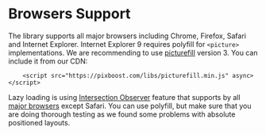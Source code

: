 # Browsers Support

The library supports all major browsers including Chrome, Firefox, Safari and Internet Explorer. Internet Explorer 9 requires polyfill for `<picture>` implementations. We are recommending to use [picturefill](http://scottjehl.github.io/picturefill/) version 3. You can include it from our CDN:

```markup
    <script src="https://pixboost.com/libs/picturefill.min.js" async></script>
```

Lazy loading is using [Intersection Observer](https://developer.mozilla.org/en-US/docs/Web/API/Intersection_Observer_API) feature that supports by all [major browsers](https://caniuse.com/#search=intersectionObserver) except Safari. You can use polyfill, but make sure that you are doing thorough testing as we found some problems with absolute positioned layouts.

